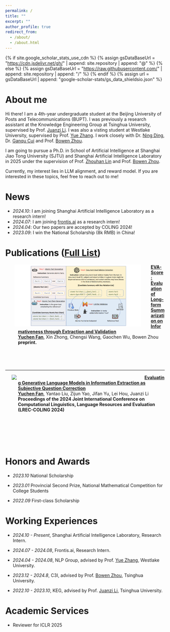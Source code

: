 ```yaml
---
permalink: /
title: ""
excerpt: ""
author_profile: true
redirect_from: 
  - /about/
  - /about.html
---
```


{% if site.google_scholar_stats_use_cdn %}
{% assign gsDataBaseUrl = "https://cdn.jsdelivr.net/gh/" | append: site.repository | append: "@" %}
{% else %}
{% assign gsDataBaseUrl = "https://raw.githubusercontent.com/" | append: site.repository | append: "/" %}
{% endif %}
{% assign url = gsDataBaseUrl | append: "google-scholar-stats/gs_data_shieldsio.json" %}

<span class='anchor' id='about-me'></span>

# About me

Hi there! I am a 4th-year undergraduate student at the Beijing University of Posts and Telecommunications (BUPT). I was previously a research assistant at the Knowledge Engineering Group at Tsinghua University, supervised by Prof. [Juanzi Li](https://www.cs.tsinghua.edu.cn/csen/info/1303/4318.htm). I was also a visting student at Westlake University, supervised by Prof. [Yue Zhang](https://frcchang.github.io/). I work closely with Dr. [Ning Ding](https://www.stingning.cn/), Dr. [Ganqu Cui](https://cgq15.github.io/) and Prof. [Bowen Zhou](http://web.ee.tsinghua.edu.cn/zhoubowen/zh_CN/index.htm).

I am going to pursue a Ph.D. in School of Artificial Intelligence at Shanghai Jiao Tong University (SJTU) and Shanghai Artificial Intelligence Laboratory in 2025 under the supervision of Prof. [Zhouhan Lin](https://hantek.github.io/) and Prof. [Bowen Zhou](http://web.ee.tsinghua.edu.cn/zhoubowen/zh_CN/index.htm).

Currently, my interest lies in LLM alignment, and reward model. If you are interested in these topics, feel free to reach out to me!


# News
- *2024.10*: I am joining Shanghai Artificial Intelligence Laboratory as a research intern!
- *2024.07*: I am joining [frontis.ai](https://frontis.ai/) as a research intern!
- *2024.04*: Our two papers are accepted by COLING 2024!
- *2023.09*: I win the National Scholarship (8k RMB) in China!


# Publications ([Full List](https://scholar.google.com/citations?view_op=list_works&hl=en&user=u75E9OsAAAAJ))

<dl>
  <dt><img align="left" width="400"
hspace="30" wspace="30" src="../images/EVA.jpg">
</dt>
  <dd><a href="https://arxiv.org/abs/2407.04969">
    <strong>EVA-Score: Evaluation of Long-form Summarization on Informativeness through Extraction and Validation
</strong></a></dd>
<dd><strong><u>Yuchen Fan</u></strong>, Xin Zhong, Chengsi Wang, Gaochen Wu, Bowen Zhou</dd>
    <dd><strong>preprint.</strong></dd>
</dl>
<br/>
<br/>
<br/>

---

<dl>
  <dt><img align="left" width="400"
hspace="20" wspace="30" src="../images/SQC_jpg">
</dt>
  <dd><a href="https://aclanthology.org/2024.lrec-main.567/">
    <strong>Evaluating Generative Language Models in Information Extraction as Subjective Question Correction
</strong></a></dd>
<dd><strong><u>Yuchen Fan</u></strong>, Yantao Liu, Zijun Yao, Jifan Yu, Lei Hou, Juanzi Li</dd>
    <dd><strong> Proceedings of the 2024 Joint International Conference on Computational Linguistics, Language Resources and Evaluation (LREC-COLING 2024) </strong></dd>
</dl>


    
<br/>
<br/>
<br/>
<br/>
<br/>


# Honors and Awards

- *2023.10* National Scholarship

- *2023.01* Provincial Second Prize, National Mathematical Competition for College Students

- *2022.09* First-class Scholarship

# Working Experiences
- *2024.10 - Present*, Shanghai Artificial Intelligence Laboratory, Research Intern.

- *2024.07 - 2024.08*, Frontis.ai, Research Intern.

- *2024.04 - 2024.08*, NLP Group, advised by Prof. [Yue Zhang](https://scholar.google.com/citations?user=6hA7WmUAAAAJ&hl=en), Westlake University.

- *2023.12 - 2024.8*, C3I, advised by Prof. [Bowen Zhou](http://web.ee.tsinghua.edu.cn/zhoubowen/zh_CN/index.htm), Tsinghua University.

- *2022.10 - 2023.10*, KEG, advised by Prof. [Juanzi Li](https://www.cs.tsinghua.edu.cn/csen/info/1303/4318.htm), Tsinghua University.
  

# Academic Services

- Reviewer for ICLR 2025